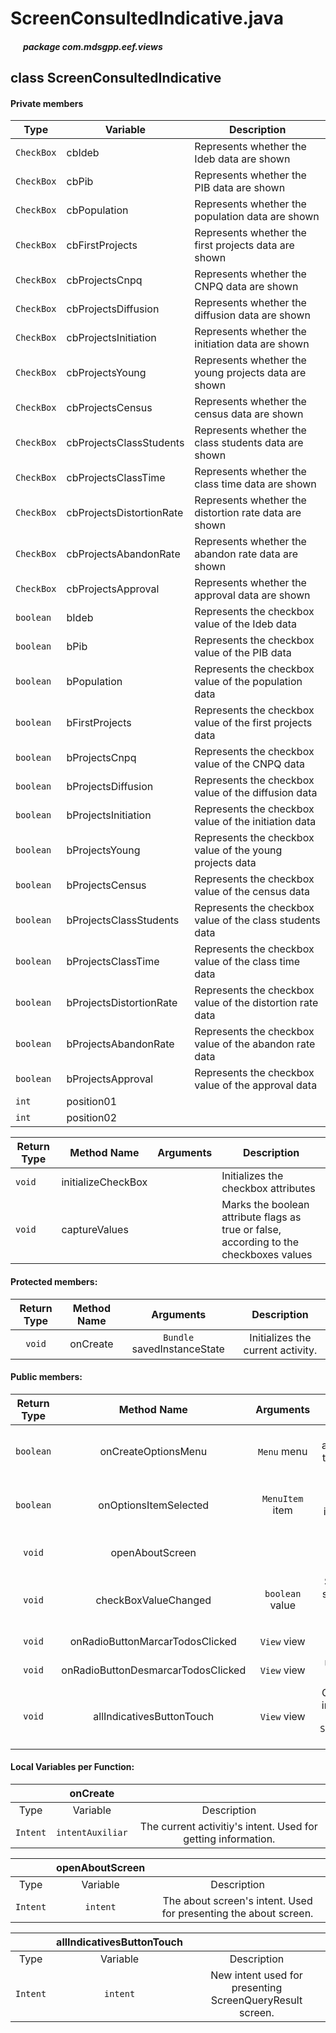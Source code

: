 # ScreenConsultedIndicative.java

##### &nbsp;&nbsp;&nbsp;&nbsp;&nbsp;&nbsp;package com.mdsgpp.eef.views

## class ScreenConsultedIndicative

#### Private members

| Type     | Variable                     | Description                     |
|----------|------------------------------|---------------------------------|
| `CheckBox` | cbIdeb | Represents whether the Ideb data are shown |
| `CheckBox` | cbPib | Represents whether the PIB data are shown |
| `CheckBox` | cbPopulation | Represents whether the population data are shown |
| `CheckBox` | cbFirstProjects | Represents whether the first projects data are shown |
| `CheckBox` | cbProjectsCnpq | Represents whether the CNPQ data are shown |
| `CheckBox` | cbProjectsDiffusion | Represents whether the diffusion data are shown |
| `CheckBox` | cbProjectsInitiation | Represents whether the initiation data are shown |
| `CheckBox` | cbProjectsYoung | Represents whether the young projects data are shown |
| `CheckBox` | cbProjectsCensus | Represents whether the census data are shown |
| `CheckBox` | cbProjectsClassStudents | Represents whether the class students data are shown |
| `CheckBox` | cbProjectsClassTime | Represents whether the class time data are shown |   
| `CheckBox` | cbProjectsDistortionRate | Represents whether the distortion rate data are shown |
| `CheckBox` | cbProjectsAbandonRate | Represents whether the abandon rate data are shown |
| `CheckBox` | cbProjectsApproval | Represents whether the approval data are shown |
| `boolean` | bIdeb | Represents the checkbox value of the Ideb data |
| `boolean` | bPib | Represents the checkbox value of the PIB data |
| `boolean` | bPopulation | Represents the checkbox value of the population data |
| `boolean` | bFirstProjects | Represents the checkbox value of the first projects data |
| `boolean` | bProjectsCnpq | Represents the checkbox value of the CNPQ data |
| `boolean` | bProjectsDiffusion | Represents the checkbox value of the diffusion data |
| `boolean` | bProjectsInitiation | Represents the checkbox value of the initiation data |
| `boolean` | bProjectsYoung | Represents the checkbox value of the young projects data |
| `boolean` | bProjectsCensus | Represents the checkbox value of the census data |
| `boolean` | bProjectsClassStudents | Represents the checkbox value of the class students data |
| `boolean` | bProjectsClassTime | Represents the checkbox value of the class time data |   
| `boolean` | bProjectsDistortionRate | Represents the checkbox value of the distortion rate data |
| `boolean` | bProjectsAbandonRate | Represents the checkbox value of the abandon rate data |
| `boolean` | bProjectsApproval | Represents the checkbox value of the approval data |
| `int` | position01 |  |
| `int` | position02 |  |

| Return Type | Method Name |   Arguments   |   Description     |
|-------------|-------------|---------------|-------------------|
|   `void`    | initializeCheckBox |        | Initializes the checkbox attributes |
|   `void`    |    captureValues   |        | Marks the boolean attribute flags as true or false, according to the checkboxes values |

#### Protected members:

| Return Type | Method Name | Arguments | Description |
|:-----------:|:-----------:|:---------:|:-----------:|
|   `void`    |  onCreate   | `Bundle` savedInstanceState | Initializes the current activity. |

#### Public members:

| Return Type | Method Name | Arguments | Description |
|:-----------:|:-----------:|:---------:|:-----------:|
|  `boolean`  |  onCreateOptionsMenu   | `Menu` menu | Inflate the menu and adds items to the action bar if it is present. |
|  `boolean`  |  onOptionsItemSelected   | `MenuItem` item | Treats the selection interaction of the current activity. |
| `void` | openAboutScreen | | Opens the description screen. |
| `void` | checkBoxValueChanged | `boolean` value | Sets `value` to the selected attribute of all the checkboxes. |
| `void` | onRadioButtonMarcarTodosClicked | `View` view | Checks all the checkboxes |
| `void` | onRadioButtonDesmarcarTodosClicked | `View` view | Unchecks all the checkboxes |
| `void` | allIndicativesButtonTouch | `View` view | Callback to the all indicatives button touch. Shows `ScreenQueryResult` screen. |



#### Local Variables per Function:

|          |          onCreate         |                                                   |
|:--------:|:-------------------------:|:-------------------------------------------------:|
|   Type   |          Variable         |                    Description                    |
| `Intent` |  `intentAuxiliar` | The current activitiy's intent. Used for getting information.  |

|          |      openAboutScreen      |                                                   |
|:--------:|:-------------------------:|:-------------------------------------------------:|
|   Type   |          Variable         |                    Description                    |
| `Intent` |  `intent` | The about screen's intent. Used for presenting the about screen.  |

|          | allIndicativesButtonTouch |                                                   |
|:--------:|:-------------------------:|:-------------------------------------------------:|
|   Type   |          Variable         |                    Description                    |
| `Intent` |  `intent` | New intent used for presenting ScreenQueryResult screen.  |
